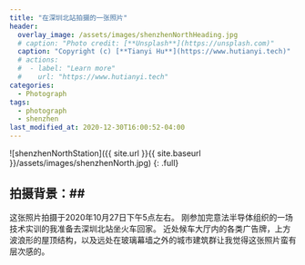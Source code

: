 ```yaml
---
title: "在深圳北站拍摄的一张照片"
header:
  overlay_image: /assets/images/shenzhenNorthHeading.jpg
  # caption: "Photo credit: [**Unsplash**](https://unsplash.com)"
  caption: "Copyright (c) [**Tianyi Hu**](https://www.hutianyi.tech)"
  # actions:
  #  - label: "Learn more"
  #    url: "https://www.hutianyi.tech"
categories:
  - Photograph
tags:
  - photograph
  - shenzhen
last_modified_at: 2020-12-30T16:00:52-04:00
---
```


![shenzhenNorthStation]({{ site.url }}{{ site.baseurl }}/assets/images/shenzhenNorth.jpg)
{: .full}

## 拍摄背景：##
这张照片拍摄于2020年10月27日下午5点左右。
刚参加完意法半导体组织的一场技术实训的我准备去深圳北站坐火车回家。
近处候车大厅内的各类广告牌，上方波浪形的屋顶结构，以及远处在玻璃幕墙之外的城市建筑群让我觉得这张照片蛮有层次感的。

